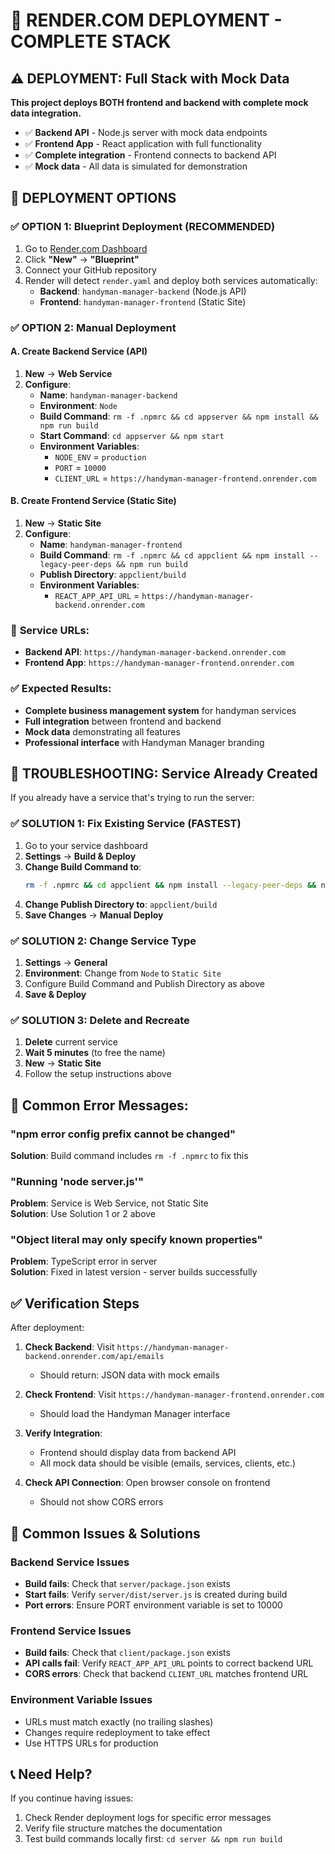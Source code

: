 # 🚀 RENDER.COM DEPLOYMENT - COMPLETE STACK

## ⚠️ DEPLOYMENT: Full Stack with Mock Data

**This project deploys BOTH frontend and backend with complete mock data integration.**
- ✅ **Backend API** - Node.js server with mock data endpoints
- ✅ **Frontend App** - React application with full functionality  
- ✅ **Complete integration** - Frontend connects to backend API
- ✅ **Mock data** - All data is simulated for demonstration

## 🔧 DEPLOYMENT OPTIONS

### ✅ **OPTION 1: Blueprint Deployment (RECOMMENDED)**

1. Go to [Render.com Dashboard](https://dashboard.render.com)
2. Click **"New"** → **"Blueprint"**
3. Connect your GitHub repository
4. Render will detect `render.yaml` and deploy both services automatically:
   - **Backend**: `handyman-manager-backend` (Node.js API)
   - **Frontend**: `handyman-manager-frontend` (Static Site)

### ✅ **OPTION 2: Manual Deployment**

#### A. Create Backend Service (API)

1. **New** → **Web Service**
2. **Configure**:
   - **Name**: `handyman-manager-backend`
   - **Environment**: `Node`
   - **Build Command**: `rm -f .npmrc && cd appserver && npm install && npm run build`
   - **Start Command**: `cd appserver && npm start`
   - **Environment Variables**:
     - `NODE_ENV` = `production`
     - `PORT` = `10000`
     - `CLIENT_URL` = `https://handyman-manager-frontend.onrender.com`

#### B. Create Frontend Service (Static Site)

1. **New** → **Static Site**
2. **Configure**:
   - **Name**: `handyman-manager-frontend`
   - **Build Command**: `rm -f .npmrc && cd appclient && npm install --legacy-peer-deps && npm run build`
   - **Publish Directory**: `appclient/build`
   - **Environment Variables**:
     - `REACT_APP_API_URL` = `https://handyman-manager-backend.onrender.com`

### 🔗 **Service URLs:**
- **Backend API**: `https://handyman-manager-backend.onrender.com`
- **Frontend App**: `https://handyman-manager-frontend.onrender.com`

### ✅ **Expected Results:**
- **Complete business management system** for handyman services
- **Full integration** between frontend and backend
- **Mock data** demonstrating all features
- **Professional interface** with Handyman Manager branding

## 🔧 TROUBLESHOOTING: Service Already Created

If you already have a service that's trying to run the server:

### ✅ **SOLUTION 1: Fix Existing Service (FASTEST)**

1. Go to your service dashboard
2. **Settings** → **Build & Deploy**
3. **Change Build Command to**:
   ```bash
   rm -f .npmrc && cd appclient && npm install --legacy-peer-deps && npm run build
   ```
4. **Change Publish Directory to**: `appclient/build`
5. **Save Changes** → **Manual Deploy**

### ✅ **SOLUTION 2: Change Service Type**

1. **Settings** → **General**
2. **Environment**: Change from `Node` to `Static Site`
3. Configure Build Command and Publish Directory as above
4. **Save & Deploy**

### ✅ **SOLUTION 3: Delete and Recreate**

1. **Delete** current service
2. **Wait 5 minutes** (to free the name)
3. **New** → **Static Site**
4. Follow the setup instructions above

## 🚨 **Common Error Messages:**

### "npm error config prefix cannot be changed"
**Solution**: Build command includes `rm -f .npmrc` to fix this

### "Running 'node server.js'"
**Problem**: Service is Web Service, not Static Site  
**Solution**: Use Solution 1 or 2 above

### "Object literal may only specify known properties"
**Problem**: TypeScript error in server  
**Solution**: Fixed in latest version - server builds successfully

## ✅ Verification Steps

After deployment:

1. **Check Backend**: Visit `https://handyman-manager-backend.onrender.com/api/emails`
   - Should return: JSON data with mock emails

2. **Check Frontend**: Visit `https://handyman-manager-frontend.onrender.com`
   - Should load the Handyman Manager interface

3. **Verify Integration**: 
   - Frontend should display data from backend API
   - All mock data should be visible (emails, services, clients, etc.)

3. **Check API Connection**: Open browser console on frontend
   - Should not show CORS errors

## 🐛 Common Issues & Solutions

### Backend Service Issues
- **Build fails**: Check that `server/package.json` exists
- **Start fails**: Verify `server/dist/server.js` is created during build
- **Port errors**: Ensure PORT environment variable is set to 10000

### Frontend Service Issues  
- **Build fails**: Check that `client/package.json` exists
- **API calls fail**: Verify `REACT_APP_API_URL` points to correct backend URL
- **CORS errors**: Check that backend `CLIENT_URL` matches frontend URL

### Environment Variable Issues
- URLs must match exactly (no trailing slashes)
- Changes require redeployment to take effect
- Use HTTPS URLs for production

## 📞 Need Help?

If you continue having issues:
1. Check Render deployment logs for specific error messages
2. Verify file structure matches the documentation
3. Test build commands locally first: `cd server && npm run build`
